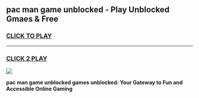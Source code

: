 
## pac man game unblocked - Play Unblocked Gmaes & Free
<h3>
<a href="https://news.freeplayer.one?title=pac_man_game_unblocked&ref=23F">CLICK TO PLAY</a></h3>
<hr>

<h3>
<a href="https://news.freeplayer.one?title=pac_man_game_unblocked&ref=23F">CLICK 2 PLAY</a>
  
</h3>

<a href="https://news.freeplayer.one?title=pac_man_game_unblocked&ref=23F/"><img src="https://clearcache.store/games.png"></a>


**pac man game unblocked games unblocked: Your Gateway to Fun and Accessible Online Gaming**
